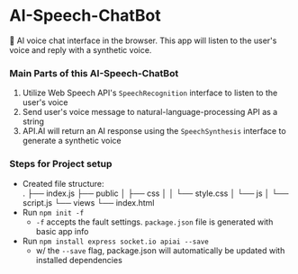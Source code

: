 # AI-Speech-ChatBot
🤖 AI voice chat interface in the browser. This app will listen to the user's voice and reply with a synthetic voice.

### Main Parts of this AI-Speech-ChatBot
1. Utilize Web Speech API's `SpeechRecognition` interface to listen to the user's voice
2. Send user's voice message to natural-language-processing API as a string
3. API.AI will return an AI response using the `SpeechSynthesis` interface to generate a synthetic voice

### Steps for Project setup
- Created file structure:  
    .
    ├── index.js
    ├── public
    │   ├── css
    │   │   └── style.css
    │   └── js
    │       └── script.js
    └── views
        └── index.html  
- Run `npm init -f`
    - `-f` accepts the fault settings. `package.json` file is generated with basic app info
- Run `npm install express socket.io apiai --save`
    - w/ the `--save` flag, package.json will automatically be updated with installed dependencies